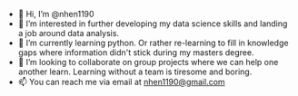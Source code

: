 - 👋 Hi, I’m @nhen1190
- 👀 I’m interested in further developing my data science skills and landing a job around data analysis.
- 🌱 I’m currently learning python. Or rather re-learning to fill in knowledge gaps where information didn't stick during my masters degree.
- 💞️ I’m looking to collaborate on group projects where we can help one another learn. Learning without a team is tiresome and boring.
- 📫 You can reach me via email at nhen1190@gmail.com

<!---
nhen1190/nhen1190 is a ✨ special ✨ repository because its `README.md` (this file) appears on your GitHub profile.
You can click the Preview link to take a look at your changes.
--->
